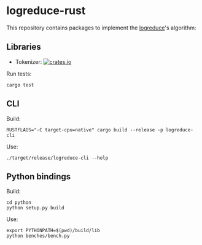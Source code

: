 # logreduce-rust

This repository contains packages to implement the [logreduce][logreduce]'s algorithm:

## Libraries

- Tokenizer: [![crates.io](https://img.shields.io/crates/v/logreduce-tokenizer.svg)](https://crates.io/crates/logreduce-tokenizer)

Run tests:

```
cargo test
```

## CLI

Build:

```
RUSTFLAGS="-C target-cpu=native" cargo build --release -p logreduce-cli
```

Use:

```
./target/release/logreduce-cli --help
```

## Python bindings

Build:

```
cd python
python setup.py build
```

Use:

```
export PYTHONPATH=$(pwd)/build/lib
python benches/bench.py
```

[logreduce]: https://github.com/logreduce/logreduce
